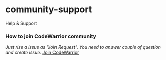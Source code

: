 # community-support
Help &amp; Support

### How to join CodeWarrior community
   *Just rise a issue as "Join Request". You need to answer couple of question and create issue.* [Join CodeWarrior](https://github.com/CodeWarrier/community-support/issues/new/choose)

